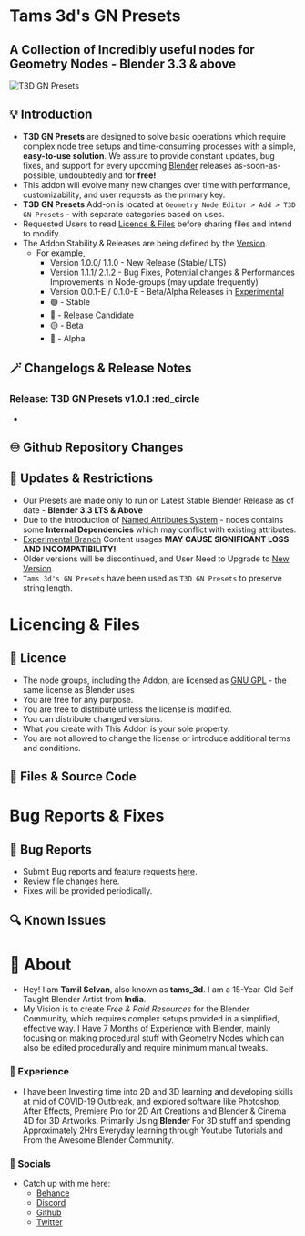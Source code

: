  # Tams 3d's GN Presets
## A Collection of Incredibly useful nodes for Geometry Nodes - Blender 3.3 & above

![T3D GN Presets](https://user-images.githubusercontent.com/106262964/173188615-21216a7b-6e8b-4319-bf33-954b940ac4b5.png)

## :bulb: Introduction

- **T3D GN Presets** are designed to solve basic operations which require complex node tree setups and time-consuming processes with a simple, **easy-to-use solution**. We assure to provide constant updates, bug fixes, and support for every upcoming [Blender](https://www.blender.org/) releases as-soon-as-possible, undoubtedly and for **free!**
- This addon will evolve many new changes over time with performance, customizability, and user requests as the primary key. 
- **T3D GN Presets** Add-on is located at `Geometry Node Editor > Add > T3D GN Presets` - with separate categories based on uses.
- Requested Users to read [Licence & Files](https://github.com/Tams3d/T3D-GN-Presets/blob/Master/README.md#licencing--files) before sharing files and intend to modify. 
- The Addon Stability & Releases are being defined by the [Version](https://github.com/Tams3d/T3D-GN-Presets#current-release-version-100-large_blue_circle).
  - For example, 
    - Version 1.0.0/ 1.1.0 - New Release (Stable/ LTS)
    - Version 1.1.1/ 2.1.2 - Bug Fixes, Potential changes & Performances Improvements In Node-groups (may update frequently)
    - Version 0.0.1-E / 0.1.0-E - Beta/Alpha Releases in [Experimental](https://github.com/Tams3d/T3D-GN-Presets/blob/Experimental/)
    -  :green_circle: - Stable
    -  :large_blue_circle: - Release Candidate
    -  :yellow_circle: - Beta
    -  :red_circle: - Alpha


## :magic_wand: Changelogs & Release Notes

  ### Release: T3D GN Presets v1.0.1 :red_circle

  -

## :infinity: Github Repository Changes

## :link: Updates & Restrictions

- Our Presets are made only to run on Latest Stable Blender Release as of date - **Blender 3.3 LTS & Above**
- Due to the Introduction of [Named Attributes System](https://developer.blender.org/T91742) - nodes contains some **Internal Dependencies** which may conflict with existing attributes.
- [Experimental Branch](https://github.com/Tams3d/T3D-GN-Presets/tree/Experimental) Content usages **MAY CAUSE SIGNIFICANT LOSS AND INCOMPATIBILITY!**
- Older versions will be discontinued, and User Need to Upgrade to [New Version](https://github.com/Tams3d/T3D-GN-Presets/releases).
- `Tams 3d's GN Presets` have been used as `T3D GN Presets` to preserve string length.

# Licencing & Files
 ## :page_facing_up: Licence

  * The node groups, including the Addon, are licensed as [GNU GPL](https://github.com/Tams3d/T3D-GN-Presets/blob/Master/LICENSE) - the same license as Blender uses
  * You are free for any purpose.
  * You are free to distribute unless the license is modified.
  * You can distribute changed versions.
  * What you create with This Addon is your sole property.
  * You are not allowed to change the license or introduce additional terms and conditions.

## :open_file_folder: Files & Source Code
  
# Bug Reports & Fixes
  ## :ghost: Bug Reports

  - Submit Bug reports and feature requests [here](https://github.com/Tams3d/T3D-GN-Presets/issues).
  - Review file changes [here](https://github.com/Tams3d/T3D-GN-Presets/pulls).
  - Fixes will be provided periodically.
  
  ## :mag: Known Issues

  
 # :unicorn: About 
  - Hey! I am **Tamil Selvan**, also known as **tams_3d**. I am a 15-Year-Old Self Taught Blender Artist from **India**.
  - My Vision is to create *Free & Paid Resources* for the Blender Community, which requires complex setups provided in a simplified, effective way. I  Have 7 Months of Experience with Blender, mainly focusing on making procedural stuff with Geometry Nodes which can also be edited procedurally and require minimum manual tweaks. 
  
  ### 🚀 Experience
  - I have been Investing time into 2D and 3D learning and developing skills at mid of COVID-19 Outbreak, and explored software like Photoshop, After Effects, Premiere Pro for 2D Art Creations and Blender & Cinema 4D for 3D Artworks. Primarily Using **Blender** For 3D stuff and spending Approximately 2Hrs Everyday learning through Youtube Tutorials and From the Awesome Blender Community.

  ### :clinking_glasses: Socials
  - Catch up with me here:
    * [Behance](https://www.behance.net/tamilselvan3d)
    * [Discord](https://discord.gg/TNgzbZCdnY)
    * [Github](https://github.com/Tams3d)
    * [Twitter](https://twitter.com/Tams_3d)
 
